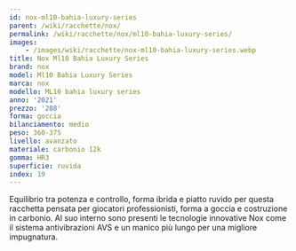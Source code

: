 ```yaml
---
id: nox-ml10-bahia-luxury-series
parent: /wiki/racchette/nox/
permalink: /wiki/racchette/nox/ml10-bahia-luxury-series/
images:
    - /images/wiki/racchette/nox-ml10-bahia-luxury-series.webp
title: Nox Ml10 Bahia Luxury Series
brand: nox
model: Ml10 Bahia Luxury Series
marca: nox
modello: ML10 bahia luxury series
anno: '2021'
prezzo: '288'
forma: goccia
bilanciamento: medio
peso: 360-375
livello: avanzato
materiale: carbonio 12k
gomma: HR3
superficie: ruvida
index: 19
---
```

Equilibrio tra potenza e controllo, forma ibrida e piatto ruvido per questa racchetta pensata per giocatori professionisti, forma a goccia e costruzione in carbonio. Al suo interno sono presenti le tecnologie innovative Nox come il sistema antivibrazioni AVS e un manico più lungo per una migliore impugnatura.